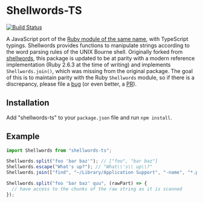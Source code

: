 # Shellwords-TS

[![Build Status](https://travis-ci.org/marques-work/shellwords.svg?branch=master)](https://travis-ci.org/marques-work/shellwords)

A JavaScript port of the [Ruby module of the same name](https://ruby-doc.org/stdlib-2.6.3/libdoc/shellwords/rdoc/Shellwords.html), with TypeScript typings. Shellwords provides functions to manipulate strings according to the word parsing rules of the UNIX Bourne shell. Originally forked from [shellwords](https://github.com/jimmycuadra/shellwords), this package is updated to be at parity with a modern reference implementation (Ruby 2.6.3 at the time of writing) and implements `Shellwords.join()`, which was missing from the original package. The goal of this is to maintain parity with the Ruby `Shellwords` module, so if there is a discrepancy, please file a [bug](https://github.com/marques-work/shellwords/issues/new) (or even better, a [PR](https://github.com/marques-work/shellwords/pull/new/master)).

## Installation

Add "shellwords-ts" to your `package.json` file and run `npm install`.

## Example

```javascript
import Shellwords from "shellwords-ts";

Shellwords.split("foo 'bar baz'"); // ["foo", "bar baz"]
Shellwords.escape("What's up?"); // "What\\'s\\ up\\?"
Shellwords.join(["find", "~/Library/Application Support", "-name", "*.plist"]); // "find \\~/Library/Application\\ Support -name \\*.plist"

Shellwords.split("foo 'bar baz' quu", (rawPart) => {
  // have access to the chunks of the raw string as it is scanned
});
```
